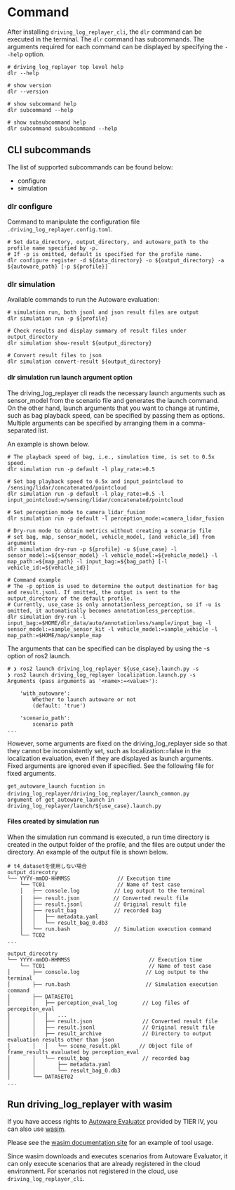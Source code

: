 # Command

After installing `driving_log_replayer_cli`, the `dlr` command can be executed in the terminal.
The `dlr` command has subcommands.
The arguments required for each command can be displayed by specifying the `--help` option.

```shell
# driving_log_replayer top level help
dlr --help

# show version
dlr --version

# show subcommand help
dlr subcommand --help

# show subsubcommand help
dlr subcommand subsubcommand --help
```

## CLI subcommands

The list of supported subcommands can be found below:

- configure
- simulation

### dlr configure

Command to manipulate the configuration file `.driving_log_replayer.config.toml`.

```shell
# Set data_directory, output_directory, and autoware_path to the profile name specified by -p.
# If -p is omitted, default is specified for the profile name.
dlr configure register -d ${data_directory} -o ${output_directory} -a ${autoware_path} [-p ${profile}]
```

### dlr simulation

Available commands to run the Autoware evaluation:

```shell
# simulation run, both jsonl and json result files are output
dlr simulation run -p ${profile}

# Check results and display summary of result files under output_directory
dlr simulation show-result ${output_directory}

# Convert result files to json
dlr simulation convert-result ${output_directory}
```

#### dlr simulation run launch argument option

The driving_log_replayer cli reads the necessary launch arguments such as sensor_model from the scenario file and generates the launch command.
On the other hand, launch arguments that you want to change at runtime, such as bag playback speed, can be specified by passing them as options.
Multiple arguments can be specified by arranging them in a comma-separated list.

An example is shown below.

```shell
# The playback speed of bag, i.e., simulation time, is set to 0.5x speed.
dlr simulation run -p default -l play_rate:=0.5

# Set bag playback speed to 0.5x and input_pointcloud to /sensing/lidar/concatenated/pointcloud
dlr simulation run -p default -l play_rate:=0.5 -l input_pointcloud:=/sensing/lidar/concatenated/pointcloud

# Set perception_mode to camera_lidar_fusion
dlr simulation run -p default -l perception_mode:=camera_lidar_fusion

# Dry-run mode to obtain metrics without creating a scenario file
# set bag, map, sensor_model, vehicle_model, [and vehicle_id] from arguments
dlr simulation dry-run -p ${profile} -u ${use_case} -l sensor_model:=${sensor_model} -l vehicle_model:=${vehicle_model} -l map_path:=${map_path} -l input_bag:=${bag_path} [-l vehicle_id:=${vehicle_id}]

# Command example
# The -p option is used to determine the output destination for bag and result.jsonl. If omitted, the output is sent to the output_directory of the default profile.
# Currently, use_case is only annotationless_perception, so if -u is omitted, it automatically becomes annotationless_perception.
dlr simulation dry-run -l input_bag:=$HOME/dlr_data/auto/annotationless/sample/input_bag -l sensor_model:=sample_sensor_kit -l vehicle_model:=sample_vehicle -l map_path:=$HOME/map/sample_map
```

The arguments that can be specified can be displayed by using the -s option of ros2 launch.

```shell
# ❯ ros2 launch driving_log_replayer ${use_case}.launch.py -s
❯ ros2 launch driving_log_replayer localization.launch.py -s
Arguments (pass arguments as '<name>:=<value>'):

    'with_autoware':
        Whether to launch autoware or not
        (default: 'true')

    'scenario_path':
        scenario path
...
```

However, some arguments are fixed on the driving_log_replayer side so that they cannot be inconsistently set, such as localization:=false in the localization evaluation, even if they are displayed as launch arguments.
Fixed arguments are ignored even if specified. See the following file for fixed arguments.

```shell
get_autoware_launch fucntion in driving_log_replayer/driving_log_replayer/launch_common.py　
argument of get_autoware_launch in driving_log_replayer/launch/${use_case}.launch.py
```

#### Files created by simulation run

When the simulation run command is executed, a run time directory is created in the output folder of the profile, and the files are output under the directory.
An example of the output file is shown below.

```shell
# t4_datasetを使用しない場合
output_direcotry
└── YYYY-mmDD-HHMMSS               // Execution time
    └── TC01                       // Name of test case
    │   ├── console.log           // Log output to the terminal
    │   ├── result.json　         // Converted result file
    │   ├── result.jsonl          // Original result file
    │   ├── result_bag            // recorded bag
    │   │   ├── metadata.yaml
    │   │   └── result_bag_0.db3
    │   └── run.bash              // Simulation execution command
    └── TC02
...
```

```shell
output_direcotry
└── YYYY-mmDD-HHMMSS                         // Execution time
    └── TC01                                 // Name of test case
│       ├── console.log                     // Log output to the terminal
│       ├── run.bash                        // Simulation execution command
│       ├── DATASET01
│       │   ├── perception_eval_log        // Log files of percepiton_eval
│       │   │   ...
│       │   ├── result.json                // Converted result file
│       │   ├── result.jsonl               // Original result file
│       │   ├── result_archive             // Directory to output evaluation results other than json
│       │   │   └── scene_result.pkl      // Object file of frame_results evaluated by perception_eval
│       │   └── result_bag                 // recorded bag
│       │       ├── metadata.yaml
│       │       └── result_bag_0.db3
│       └── DATASET02
...
```

## Run driving_log_replayer with wasim

If you have access rights to [Autoware Evaluator](https://docs.web.auto/user-manuals/evaluator/introduction) provided by TIER IV,
you can also use [wasim](https://docs.web.auto/developers-guides/wasim/introduction).

Please see the [wasim documentation site](https://docs.web.auto/developers-guides/wasim/use-cases/run-simulations-locally/) for an example of tool usage.

Since wasim downloads and executes scenarios from Autoware Evaluator, it can only execute scenarios that are already registered in the cloud environment.
For scenarios not registered in the cloud, use `driving_log_replayer_cli`.

